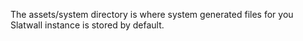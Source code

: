 The assets/system directory is where system generated files for you Slatwall instance is stored by default.